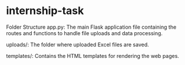 # internship-task

Folder Structure
app.py: The main Flask application file containing the routes and functions to handle file uploads and data processing.

uploads/: The folder where uploaded Excel files are saved.

templates/: Contains the HTML templates for rendering the web pages.
